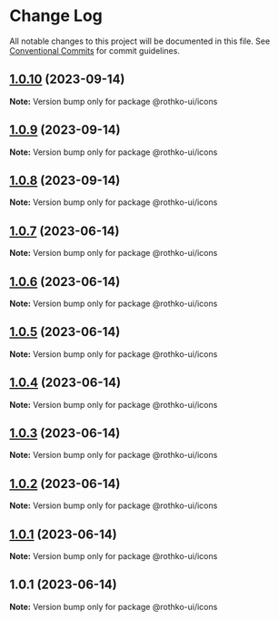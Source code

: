# Change Log

All notable changes to this project will be documented in this file.
See [Conventional Commits](https://conventionalcommits.org) for commit guidelines.

## [1.0.10](https://github.com/rothko-ui/rothko-ui/compare/@rothko-ui/icons@1.0.9...@rothko-ui/icons@1.0.10) (2023-09-14)

**Note:** Version bump only for package @rothko-ui/icons





## [1.0.9](https://github.com/rothko-ui/rothko-ui/compare/@rothko-ui/icons@1.0.8...@rothko-ui/icons@1.0.9) (2023-09-14)

**Note:** Version bump only for package @rothko-ui/icons





## [1.0.8](https://github.com/rothko-ui/rothko-ui/compare/@rothko-ui/icons@1.0.7...@rothko-ui/icons@1.0.8) (2023-09-14)

**Note:** Version bump only for package @rothko-ui/icons





## [1.0.7](https://github.com/rothko-ui/rothko-ui/compare/@rothko-ui/icons@1.0.6...@rothko-ui/icons@1.0.7) (2023-06-14)

**Note:** Version bump only for package @rothko-ui/icons

## [1.0.6](https://github.com/luxo-ai/rothko-ui/compare/@rothko-ui/icons@1.0.5...@rothko-ui/icons@1.0.6) (2023-06-14)

**Note:** Version bump only for package @rothko-ui/icons

## [1.0.5](https://github.com/luxo-ai/rothko-ui/compare/@rothko-ui/icons@1.0.4...@rothko-ui/icons@1.0.5) (2023-06-14)

**Note:** Version bump only for package @rothko-ui/icons

## [1.0.4](https://github.com/luxo-ai/rothko-ui/compare/@rothko-ui/icons@1.0.3...@rothko-ui/icons@1.0.4) (2023-06-14)

**Note:** Version bump only for package @rothko-ui/icons

## [1.0.3](https://github.com/luxo-ai/rothko-ui/compare/@rothko-ui/icons@1.0.2...@rothko-ui/icons@1.0.3) (2023-06-14)

**Note:** Version bump only for package @rothko-ui/icons

## [1.0.2](https://github.com/luxo-ai/rothko-ui/compare/@rothko-ui/icons@1.0.1...@rothko-ui/icons@1.0.2) (2023-06-14)

**Note:** Version bump only for package @rothko-ui/icons

## [1.0.1](https://github.com/luxo-ai/rothko-ui/compare/@rothko-ui/icons@1.0.1...@rothko-ui/icons@1.0.1) (2023-06-14)

**Note:** Version bump only for package @rothko-ui/icons

## 1.0.1 (2023-06-14)

**Note:** Version bump only for package @rothko-ui/icons

